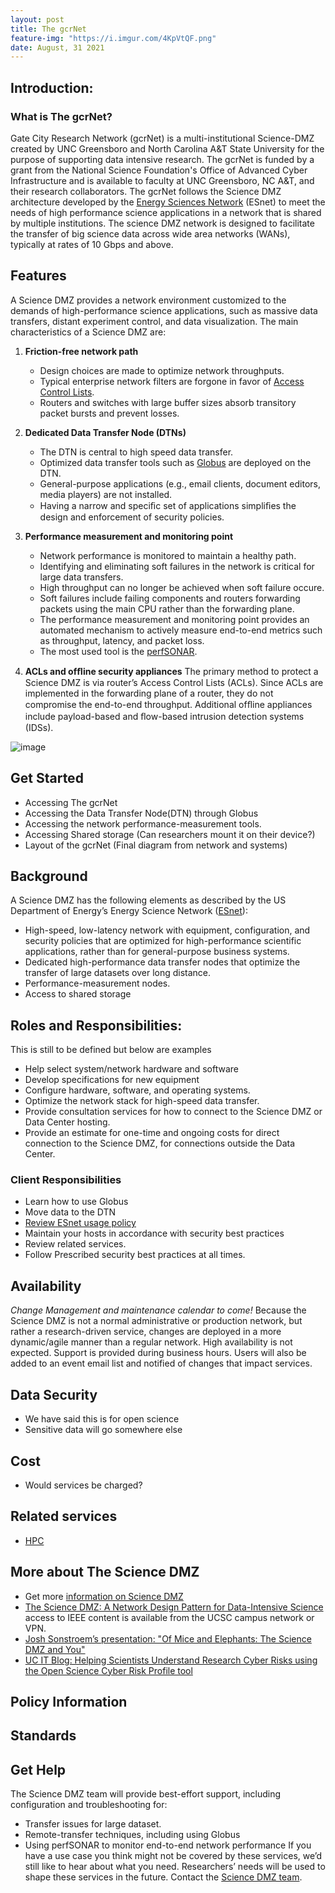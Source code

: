 ```yaml
---
layout: post
title: The gcrNet
feature-img: "https://i.imgur.com/4KpVtQF.png"
date: August, 31 2021
---
```


## Introduction:

### What is The gcrNet?
Gate City Research Network (gcrNet) is a multi-institutional Science-DMZ created by UNC Greensboro
and North Carolina A&amp;T State University for the purpose of supporting data intensive research.
The gcrNet is funded by a grant from the National Science Foundation's Office of Advanced Cyber
Infrastructure and is available to faculty at UNC Greensboro, NC A&amp;T, and their research collaborators.
The gcrNet follows the Science DMZ architecture developed by the [Energy Sciences Network](https://www.es.net/)
(ESnet) to meet the needs of high performance science applications in a network that is shared
by multiple institutions. The science DMZ network is designed to facilitate the transfer
of big science data across wide area networks (WANs), typically at rates of 10 Gbps and above.

## Features

A Science DMZ provides a network environment customized to the demands of high-performance
science applications, such as massive data transfers, distant experiment control, and data
visualization. The main characteristics of a Science DMZ are:

1. **Friction-free network path**
   * Design choices are made to optimize network throughputs.
   * Typical enterprise network filters are forgone in favor of [Access Control Lists](https://csrc.nist.gov/glossary/term/access_control_list).
   * Routers and switches with large buffer sizes absorb transitory packet bursts and prevent losses.

2. **Dedicated Data Transfer Node (DTNs)**   
   * The DTN is central to high speed data transfer.
   * Optimized data transfer tools such as [Globus](https://www.globus.org/) are deployed on the DTN.
   * General-purpose applications (e.g., email clients, document editors, media players) are not installed.
   * Having a narrow and speciﬁc set of applications simpliﬁes the design and enforcement of security policies.

3. **Performance measurement and monitoring point**
   * Network performance is monitored to maintain a healthy path.
   * Identifying and eliminating soft failures in the network is critical for large data transfers.
   * High throughput can no longer be achieved when soft failure occure.
   * Soft failures include failing components and routers forwarding packets using the main CPU rather than the forwarding plane.
   * The performance measurement and monitoring point provides an automated mechanism to actively measure end-to-end metrics such as throughput, latency, and packet loss.
   * The most used tool is the [perfSONAR](https://www.perfsonar.net/).

4. **ACLs and ofﬂine security appliances**
The primary method to protect a Science DMZ is via router’s Access Control Lists (ACLs).
Since ACLs are implemented in the forwarding plane of a router, they do not compromise
the end-to-end throughput. Additional ofﬂine appliances include payload-based and ﬂow-based
intrusion detection systems (IDSs).

![image](https://i.imgur.com/ta2jAwM.png)



## Get Started
   * Accessing The gcrNet
   * Accessing the Data Transfer Node(DTN) through Globus
   * Accessing the network performance-measurement tools.
   * Accessing Shared storage (Can researchers mount it on their device?)
   * Layout of the gcrNet (Final diagram from network and systems)

## Background

A Science DMZ has the following elements as described by the US Department of
Energy’s Energy Science Network ([ESnet](https://www.es.net/)):

 * High-speed, low-latency network with equipment, configuration, and security policies that are optimized for high-performance scientific applications, rather than for general-purpose business systems.
 * Dedicated high-performance data transfer nodes that optimize the transfer of large datasets over long distance.
 * Performance-measurement nodes.
 * Access to shared storage      

## Roles and Responsibilities:
This is still to be defined but below are examples

 * Help select system/network hardware and software
 * Develop specifications for new equipment
 * Configure hardware, software, and operating systems.
 * Optimize the network stack for high-speed data transfer.
 * Provide consultation services for how to connect to the Science DMZ or Data Center hosting.
 * Provide an estimate for one-time and ongoing costs for direct connection to the Science DMZ, for connections outside the Data Center.

### Client Responsibilities
 *  Learn how to use Globus
 *  Move data to the DTN
 *  [Review ESnet usage policy](https://fasterdata.es.net/science-dmz/science-dmz-users/)
 *  Maintain your hosts in accordance with security best practices
 *  Review related services.
 *  Follow Prescribed security best practices at all times.

## Availability
 *Change Management and maintenance calendar to come!*
Because the Science DMZ is not a normal administrative or production network, but rather a research-driven service, changes are deployed in a more dynamic/agile manner than a regular network. High availability is not expected. Support is provided during business hours. Users will also be added to an event email list and notified of changes that impact services. 

## Data Security
 * We have said this is for open science
 * Sensitive data will go somewhere else

## Cost
 * Would services be charged?


## Related services
* [HPC]()

## More about The Science DMZ
 * Get more [information on Science DMZ](https://fasterdata.es.net/science-dmz/)
 * [The Science DMZ: A Network Design Pattern for Data-Intensive Science](https://ieeexplore.ieee.org/document/6877518) access to IEEE content is available from the UCSC campus network or VPN.
 * [Josh Sonstroem’s presentation: "Of Mice and Elephants: The Science DMZ and You"](https://prezi.com/h356ads5aaa_/of-mice-and-elephants-dco/)
 * [UC IT Blog: Helping Scientists Understand Research Cyber Risks using the Open Science Cyber Risk Profile tool ](https://cio.ucop.edu/helping-scientists-understand-research-cyber-risks/)


## Policy Information


## Standards


## Get Help
The Science DMZ team will provide best-effort support, including configuration and troubleshooting for:
* Transfer issues for large dataset.
* Remote-transfer techniques, including using Globus
* Using perfSONAR to monitor end-to-end network performance
If you have a use case you think might not be covered by these services, we’d still like to hear about what you need. Researchers’ needs will be used to shape these services in the future.
Contact the [Science DMZ team](j_fossot@uncg.edu).
